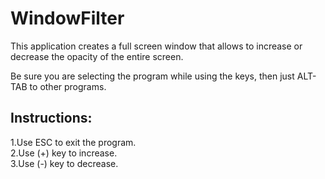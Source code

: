 # WindowFilter

This application creates a full screen window that allows to increase or decrease the opacity of the entire screen.  
  
Be sure you are selecting the program while using the keys, then just ALT-TAB to other programs.

## Instructions:  
1.Use ESC to exit the program.  
2.Use (+) key to increase.  
3.Use (-) key to decrease.  
